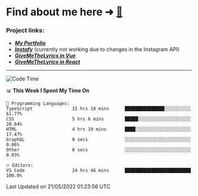 # Find about me here ➜ [🧑](https://pauabella.dev)

### Project links:
- ***[My Portfolio](https://pauabella.dev)***
- ***[Instafy](https://instafy.me)*** (currently not working due to changes in the Instagram API)
- ***[GiveMeTheLyrics in Vue](https://lyrics.pauabella.dev)***
- ***[GiveMeTheLyrics in React](https://pauabella.dev/GiveMeTheLyrics)***

---
<!--START_SECTION:waka-->
![Code Time](http://img.shields.io/badge/Code%20Time-1%2C076%20hrs%2036%20mins-blue)

📊 **This Week I Spent My Time On** 

```text
💬 Programming Languages: 
TypeScript               15 hrs 18 mins      ███████████████░░░░░░░░░░   61.77% 
CSS                      5 hrs 6 mins        █████░░░░░░░░░░░░░░░░░░░░   20.64% 
HTML                     4 hrs 19 mins       ████░░░░░░░░░░░░░░░░░░░░░   17.47% 
GraphQL                  0 secs              ░░░░░░░░░░░░░░░░░░░░░░░░░   0.06% 
Other                    0 secs              ░░░░░░░░░░░░░░░░░░░░░░░░░   0.03%

🔥 Editors: 
VS Code                  24 hrs 46 mins      █████████████████████████   100.0%

```


 Last Updated on 21/05/2022 01:23:56 UTC
<!--END_SECTION:waka-->
